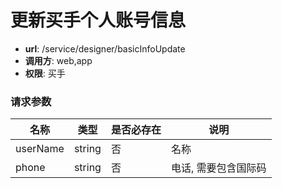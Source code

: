 更新买手个人账号信息
==========

- **url**: /service/designer/basicInfoUpdate
- **调用方**: web,app
- **权限**: 买手


### 请求参数

|    名称  		   |  类型     | 是否必存在 |                  说明                  |
|------------------|-----------|------------|----------------------------------------|
| userName			   | string    | 否         |名称 							 |
| phone			   | string    | 否         |电话, 需要包含国际码							 |



